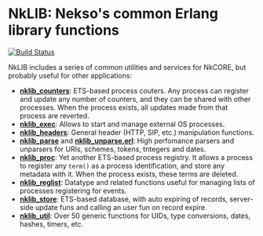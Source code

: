 # NkLIB: Nekso's common Erlang library functions

[![Build Status](https://travis-ci.org/yurrriq/nklib.svg?branch=master)](https://travis-ci.org/yurrriq/nklib)

NkLIB includes a series of common utilities and services for NkCORE,
but probably useful for other applications:

* [**nklib_counters**](src/nklib_counters.erl):
  ETS-based process couters. Any process can register and update
  any number of counters, and they can be shared with other processes.
  When the process exists, all updates made from that process are reverted.
* [**nklib_exec**](src/nklib_exec.erl):
  Allows to start and manage external OS processes.
* [**nklib_headers**](src/nklib_headers.erl):
  General header (HTTP, SIP, etc.)  manipulation functions.
* [**nklib_parse**](src/nklib_parse.erl) and
  [**nklib_unparse.erl**](src/nklib_unparse.erl):
  High perfomance parsers and unparsers for URIs,
  schemes, tokens, tntegers and dates.
* [**nklib_proc**](src/nklib_proc.erl):
  Yet another ETS-based process registry. It allows a process to register any
  `term()` as a process identification, and store any metadata with it.
  When the process exists, these terms are deleted.
* [**nklib_reglist**](src/nklib_reglist.erl):
  Datatype and related functions useful for managing
  lists of processes registering for events.
* [**nklib_store**](src/nklib_store.erl):
  ETS-based database, with auto expiring of records,
  server-side update funs and calling an user fun on record expire.
* [**nklib_util**](src/nklib_util.erl):
  Over 50 generic functions for UIDs,
  type conversions, dates, hashes, timers, etc.

